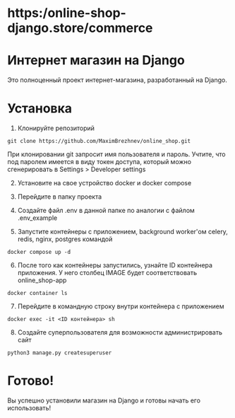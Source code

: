 # https:/online-shop-django.store/commerce

# Интернет магазин на Django

Это полноценный проект интернет-магазина, разработанный на Django.

# Установка

1. Клонируйте репозиторий
```
git clone https://github.com/MaximBrezhnev/online_shop.git
```
При клонировании git запросит имя пользователя и пароль. Учтите, что
под паролем имеется в виду токен доступа, который можно сгенерировать
в Settings > Developer settings

2. Установите на свое устройство docker и docker compose

3. Перейдите в папку проекта
4. Создайте файл .env в данной папке по аналогии с файлом .env_example

5. Запустите контейнеры с приложением, background worker'ом celery, redis, nginx, postgres командой
```
docker compose up -d
```
6. После того как контейнеры запустились, узнайте ID контейнера приложения.
У него столбец IMAGE будет соответствовать online_shop-app
```
docker container ls
```
7. Перейдите в командную строку внутри контейнера с приложением
```
docker exec -it <ID контейнера> sh
```
8. Создайте суперпользователя для возможности администрировать сайт
```
python3 manage.py createsuperuser
```

# Готово!
Вы успешно установили магазин на Django и готовы начать его использовать!
